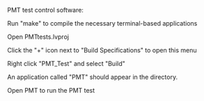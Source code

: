 PMT test control software:

Run "make" to compile the necessary terminal-based applications

Open PMTtests.lvproj

Click the "+" icon next to "Build Specifications" to open this menu

Right click "PMT_Test" and select "Build"

An application called "PMT" should appear in the directory.

Open PMT to run the PMT test
